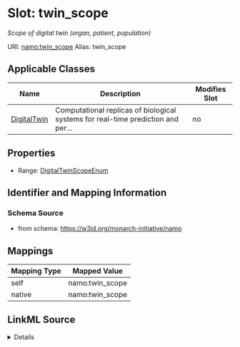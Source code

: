 

# Slot: twin_scope 


_Scope of digital twin (organ, patient, population)_





URI: [namo:twin_scope](https://w3id.org/monarch-initiative/namo/twin_scope)
Alias: twin_scope

<!-- no inheritance hierarchy -->





## Applicable Classes

| Name | Description | Modifies Slot |
| --- | --- | --- |
| [DigitalTwin](DigitalTwin.md) | Computational replicas of biological systems for real-time prediction and per... |  no  |






## Properties

* Range: [DigitalTwinScopeEnum](DigitalTwinScopeEnum.md)




## Identifier and Mapping Information






### Schema Source


* from schema: https://w3id.org/monarch-initiative/namo




## Mappings

| Mapping Type | Mapped Value |
| ---  | ---  |
| self | namo:twin_scope |
| native | namo:twin_scope |




## LinkML Source

<details>
```yaml
name: twin_scope
description: Scope of digital twin (organ, patient, population)
from_schema: https://w3id.org/monarch-initiative/namo
rank: 1000
alias: twin_scope
owner: DigitalTwin
domain_of:
- DigitalTwin
range: DigitalTwinScopeEnum

```
</details>